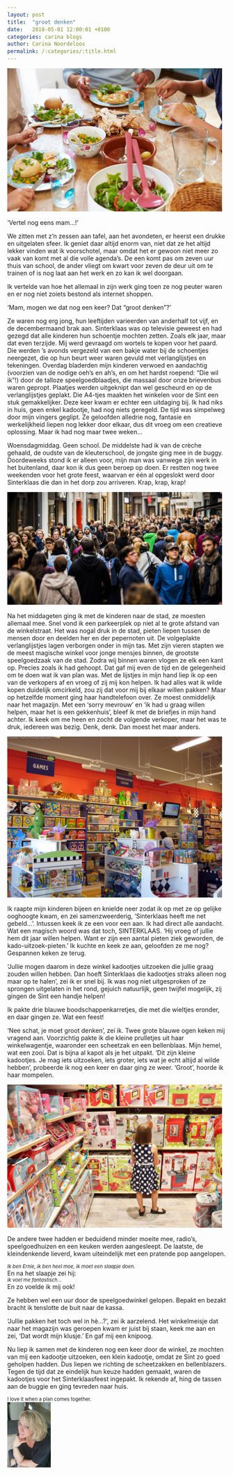 ```yaml
---
layout: post
title:  "groot denken"
date:   2018-05-01 12:00:01 +0100
categories: carina blogs
author: Carina Noordeloos
permalink: /:categories/:title.html
---
```

<div style="margin:0 10px 10px 0"><img src="/assets/groot denken 1.jpg"/></div>

‘Vertel nog eens mam…!’

We zitten met z’n zessen aan tafel, aan het avondeten, er heerst een drukke en uitgelaten sfeer. Ik geniet daar altijd enorm van, niet dat ze het altijd lekker vinden wat ik voorschotel, maar omdat het er gewoon niet meer zo vaak van komt met al die volle agenda’s. De een komt pas om zeven uur thuis van school, de ander vliegt om kwart voor zeven de deur uit om te trainen of is nog laat aan het werk en zo kan ik wel doorgaan.

Ik vertelde van hoe het allemaal in zijn werk ging toen ze nog peuter waren en er nog niet zoiets bestond als internet shoppen.

‘Mam, mogen we dat nog een keer? Dat “groot denken”?’

Ze waren nog erg jong, hun leeftijden varieerden van anderhalf tot vijf, en de decembermaand brak aan. Sinterklaas was op televisie geweest en had gezegd dat alle kinderen hun schoentje mochten zetten. Zoals elk jaar, maar dat even terzijde. Mij werd gevraagd om wortels te kopen voor het paard. Die werden ’s avonds vergezeld van een bakje water bij de schoentjes neergezet, die op hun beurt weer waren gevuld met verlanglijstjes en tekeningen. Overdag bladerden mijn kinderen verwoed en aandachtig (voorzien van de nodige oeh’s en ah’s, en om het hardst roepend: “Die wil ik”!) door de talloze speelgoedblaadjes, die massaal door onze brievenbus waren gepropt. Plaatjes werden uitgeknipt dan wel gescheurd en op de verlanglijstjes geplakt. Die A4-tjes maakten het winkelen voor de Sint een stuk gemakkelijker. Deze keer kwam er echter een uitdaging bij. Ik had niks in huis, geen enkel kadootje, had nog niets geregeld. De tijd was simpelweg door mijn vingers geglipt. Ze geloofden alledrie nog, fantasie en werkelijkheid liepen nog lekker door elkaar, dus dit vroeg om een creatieve oplossing. Maar ik had nog maar twee weken…

Woensdagmiddag. Geen school. De middelste had ik van de crèche gehaald, de oudste van de kleuterschool, de jongste ging mee in de buggy. Doordeweeks stond ik er alleen voor, mijn man was vanwege zijn werk in het buitenland, daar kon ik dus geen beroep op doen. Er restten nog twee weekenden voor het grote feest, waarvan er één al opgeslokt werd door Sinterklaas die dan in het dorp zou arriveren. Krap, krap, krap!

<div style="margin:0 10px 10px 0"><img src="/assets/groot denken 2.jpg"/></div>

Na het middageten ging ik met de kinderen naar de stad, ze moesten allemaal mee. Snel vond ik een parkeerplek op niet al te grote afstand van de winkelstraat. Het was nogal druk in de stad, pieten liepen tussen de mensen door en deelden her en der pepernoten uit. De volgeplakte verlanglijstjes lagen verborgen onder in mijn tas. Met zijn vieren stapten we de meest magische winkel voor jonge mensjes binnen, de grootste speelgoedzaak van de stad. Zodra wij binnen waren vlogen ze elk een kant op. Precies zoals ik had gehoopt. Dat gaf mij even de tijd en de gelegenheid om te doen wat ik van plan was. Met de lijstjes in mijn hand liep ik op een van de verkopers af en vroeg of zij mij kon helpen. Ik had alles wat ik wilde kopen duidelijk omcirkeld, zou zij dat voor mij bij elkaar willen pakken? Maar op hetzelfde moment ging haar handtelefoon over. Ze moest onmiddelijk naar het magazijn. Met een ‘sorry mevrouw’ en ‘ik had u graag willen helpen, maar het is een gekkenhuis’, bleef ik met de briefjes in mijn hand achter. Ik keek om me heen en zocht de volgende verkoper, maar het was te druk, iedereen was bezig. Denk, denk. Dan moest het maar anders.

<div style="margin:0 10px 10px 0"><img src="/assets/groot denken 3.jpg"/></div>

Ik raapte mijn kinderen bijeen en knielde neer zodat ik op met ze op gelijke ooghoogte kwam, en zei samenzweerderig, ‘Sinterklaas heeft me net gebeld…’. Intussen keek ik ze een voor een aan. Ik had direct alle aandacht. Wat een magisch woord was dat toch, SINTERKLAAS. ‘Hij vroeg of jullie hem dit jaar willen helpen. Want er zijn een aantal pieten ziek geworden, de kado-uitzoek-pieten.’ Ik kuchte en keek ze aan, geloofden ze me nog? Gespannen keken ze terug.

‘Jullie mogen daarom in deze winkel kadootjes uitzoeken die jullie graag zouden willen hebben. Dan hoeft Sinterklaas die kadootjes straks alleen nog maar op te halen’, zei ik er snel bij. Ik was nog niet uitgesproken of ze sprongen uitgelaten in het rond, gejuich natuurlijk, geen twijfel mogelijk, zij gingen de Sint een handje helpen!

Ik pakte drie blauwe boodschappenkarretjes, die met die wieltjes eronder, en daar gingen ze. Wat een feest!

‘Nee schat, je moet groot denken’, zei ik. Twee grote blauwe ogen keken mij vragend aan. Voorzichtig pakte ik die kleine prulletjes uit haar winkelwagentje, waaronder een scheetzak en een bellenblaas. Mijn hemel, wat een zooi. Dat is bijna al kapot als je het uitpakt. ‘Dit zijn kleine kadootjes. Je mag iets uitzoeken, iets groter, iets wat je echt altijd al wilde hebben’, probeerde ik nog een keer en daar ging ze weer. ‘Groot’, hoorde ik haar mompelen.

<div style="margin:0 10px 10px 0"><img src="/assets/groot denken 4.jpg"/></div>

De andere twee hadden er beduidend minder moeite mee, radio’s, speelgoedhuizen en een keuken werden aangesleept. De laatste, de kleindenkende lieverd, kwam uiteindelijk met een pratende pop aangelopen.
<div style="font-size:80%;font-style:italic">Ik ben Ernie, ik ben heel moe, ik moet een slaapje doen.</div>
En na het slaapje zei hij:
<div style="font-size:80%;font-style:italic">
ik voel me fantastisch…
</div>
En zo voelde ik mij ook!

Ze hebben wel een uur door de speelgoedwinkel gelopen. Bepakt en bezakt bracht ik tenslotte de buit naar de kassa.

‘Jullie pakken het toch wel in hè…?’, zei ik aarzelend. Het winkelmeisje dat naar het magazijn was geroepen kwam er juist bij staan, keek me aan en zei, ‘Dat wordt mijn klusje.’ En gaf mij een knipoog.

Nu liep ik samen met de kinderen nog een keer door de winkel, ze mochten van mij een kadootje uitzoeken, een klein kadootje, omdat ze Sint zo goed geholpen hadden. Dus liepen we richting de scheetzakken en bellenblazers. Tegen de tijd dat ze eindelijk hun keuze hadden gemaakt, waren de kadootjes voor het Sinterklaasfeest ingepakt. Ik rekende af, hing de tassen aan de buggie en ging tevreden naar huis.
<div style="font-size:80%;font-style:bold">I love it when a plan comes together.</div>

<div style="margin:0 10px 10px 0"><img src="/assets/Carina - profiel 2019.jpg" alt="Carina Noordeloos" width="100"/></div>
